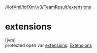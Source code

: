 //[iofXml](../../../index.md)/[iofXml.v3](../index.md)/[TeamResult](index.md)/[extensions](extensions.md)

# extensions

[jvm]\
protected open var [extensions](extensions.md): [Extensions](../-extensions/index.md)
